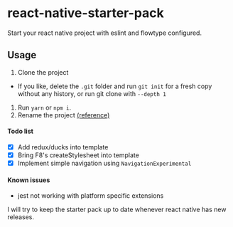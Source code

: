# react-native-starter-pack
Start your react native project with eslint and flowtype configured.

## Usage
1. Clone the project
  * If you like, delete the `.git` folder and run `git init` for a fresh copy without any history, or run git clone with `--depth 1`
1. Run `yarn` or `npm i`.
1. Rename the project [(reference)](http://blog.skypayjm.com/2016/07/renaming-react-native-project.html)

#### Todo list
- [x] Add redux/ducks into template
- [x] Bring F8's createStylesheet into template
- [x] Implement simple navigation using `NavigationExperimental`

#### Known issues
* jest not working with platform specific extensions

I will try to keep the starter pack up to date whenever react native has new releases.
